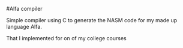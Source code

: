 #Alfa compiler

Simple compiler using C to generate the NASM code for my made up language Alfa.

That I implemented for on of my college courses
